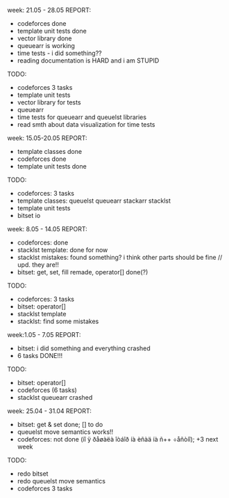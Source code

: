 week: 21.05 - 28.05
REPORT:
- codeforces done
- template unit tests done
- vector library done
- queuearr is working
- time tests - i did something??
- reading documentation is HARD and i am STUPID 

TODO:
- codeforces 3 tasks
- template unit tests
- vector library for tests
- queuearr
- time tests for queuearr and queuelst libraries
- read smth about data visualization for time tests 

week: 15.05-20.05
REPORT:
- template classes done
- codeforces done
- template unit tests done 

TODO:
- codeforces: 3 tasks
- template classes: queuelst queuearr stackarr stacklst
- template unit tests
- bitset io 

week: 8.05 - 14.05
REPORT:
- codeforces: done
- stacklst template: done for now
- stacklst mistakes: found something? i think other parts should be fine // upd. they are!!
- bitset: get, set, fill remade, operator[] done(?)

TODO:
- codeforces: 3 tasks
- bitset: operator[]
- stacklst template
- stacklst: find some mistakes

week:1.05 - 7.05
REPORT:
- bitset: i did something and everything crashed
- 6 tasks DONE!!!

TODO:
- bitset: operator[]
- codeforces (6 tasks)
- stacklst queuearr crashed

week: 25.04 - 31.04
REPORT:
- bitset: get & set done; [] to do
- queuelst move semantics works!!
- codeforces: not done (íî ÿ ðåøàëà îòáîð íà èñàä íà ñ++ ÷åñòíî); +3 next week

TODO:
- redo bitset
- redo queuelst move semantics
- codeforces 3 tasks
